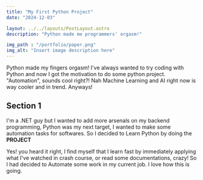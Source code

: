 ```yaml
---
title: "My First Python Project"
date: "2024-12-03"

layout: ../../layouts/PostLayout.astro
description: "Python made me programmers' orgasm!"

img_path : "/portfolio/paper.png"
img_alt: "Insert image description here"
---
```


Python made my fingers orgasm! I've always wanted to try coding with Python and now I got the motivation to do some python project. "Automation", sounds cool right?! Nah Machine Learning and AI right now is way cooler and in trend. Anyways!

## Section 1

I'm a .NET guy but I wanted to add more arsenals on my backend programming, Python was my next target, I wanted to make some automation tasks for softwares. So I decided to Learn Python by doing the **PROJECT**

Yes! you heard it right, I find myself that I learn fast by immediately applying what I've watched in crash course, or read some documentations, crazy! So I had decided to Automate some work in my current job. I love how this is going.
